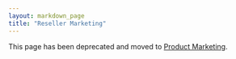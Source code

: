 ```yaml
---
layout: markdown_page
title: "Reseller Marketing"
---
```


This page has been deprecated and moved to [Product Marketing](/handbook/marketing/product-marketing/).
